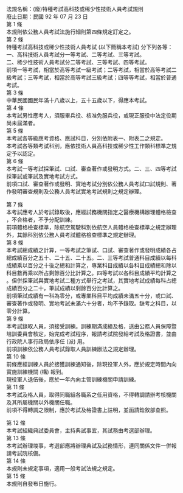 法規名稱：(廢)特種考試高科技或稀少性技術人員考試規則  
廢止日期：民國 92 年 07 月 23 日  
第 1 條  
本規則依公務人員考試法施行細則第四條規定訂定之。  
第 2 條  
特種考試高科技或稀少性技術人員考試 (以下簡稱本考試) 分下列各等：  
一、高科技術人員考試分一等考試、二等考試、三等考試。  
二、稀少性技術人員考試分二等考試、三等考試、四等考試。  
前項一等考試，相當於高等考試一級考試；二等考試，相當於高等考試二  
級考試；三等考試，相當於高等考試三級考試；四等等考試，相當於普通  
考試。  
第 3 條  
中華民國國民年滿十八歲以上，五十五歲以下，得應本考試。  
第 4 條  
本考試男性應考人，須服畢兵役、核准免服兵役，或現正服役中法定役期  
尚未屆滿者。  
第 5 條  
本考試各等級應考資格、應試科目，分別依附表一、附表二之規定。  
本考試各等類考試科別，應依技術人員高科技或稀少性工作類科標準之規  
定予以認定。  
第 6 條  
本考試一等考試採筆試、口試、審查著作或發明方式。二、三、四等考試  
採筆試或筆試及實地考試方式。  
前項口試、審查著作或發明、實地考試分別依公務人員考試口試規則、著  
作發明審查規則及公務人員考試實地考試規則之規定辦理。  


第 7 條  
本考試應考人於考試錄取後，應經試務機關指定之醫療機構辦理體格檢查  
，不合格者，不予分配訓練。  
前項體格檢查標準，除航空駕駛科別依航空人員體格檢查標準之規定辦理  
外，其餘科別依公務人員考試體格檢查標準之規定辦理。  
第 8 條  
本考試總成績之計算，一等考試之筆試、口試、審查著作或發明成績各占  
總成績百分之五十、二十五、二十五。二、三等考試普通科目成績以每科  
成績乘以百分之十後之總和計算之，專業科目成績以各科目成績總和除以  
科目數再乘以所占剩餘百分比計算之。四等考試以各科目成績平均計算之  
。但併採筆試與實地考試二種方式舉行之考試，其實地考試成績每科占總  
成績百分之二十，筆試成績以剩餘百分比計算之。  
前項筆試成績有一科為零分，或專業科目平均成績未滿五十分，或口試、  
審查著作或發明、實地考試未滿六十分者，均不予錄取。缺考之科目，以  
零分計算。  
第 9 條  
本考試錄取人員，須接受訓練。訓練期滿成績及格，送由公務人員保障暨  
培訓委員會核定，始完成考試程序，報請考試院發給考試及格證書，並由  
行政院人事行政局依序任 (派) 用。  
前項訓練依公務人員考試錄取人員訓練辦法之規定辦理。  
第 10 條  
前條應經訓練人員於接獲訓練通知後，除現役軍人外，應於規定時間內向  
實施訓練機關 (構) 報到。  
現役軍人退伍後，應於一年內向主管訓練機關申請訓練。  
第 11 條  
本考試及格人員，取得同職組各職系之任用資格，不得轉調請辦考核機關  
及其所屬機關以外機關任職。  
前項不得轉調之限制，應於考試及格證書上註明，並函請銓敘部查照。  


第 12 條  
本考試組織典試委員會，主持典試事宜，其試務由考選部辦理。  
第 13 條  
本考試辦理竣事，考選部應將辦理典試及試務情形，連同關係文件一併報  
請考試院核備。  
第 14 條  
本規則未規定事項，適用一般考試法規之規定。  
第 15 條  
本規則自發布日施行。  


